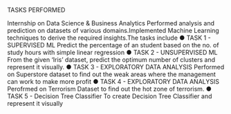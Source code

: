 TASKS PERFORMED

Internship on Data Science & Business Analytics
Performed analysis and prediction on datasets of various domains.Implemented Machine Learning techniques to derive the required insights.The tasks include
● TASK 1 - SUPERVISED ML
    Predict the percentage of an student based on the no. of study hours with simple linear regression 
● TASK 2 - UNSUPERVISED ML
    From the given ‘Iris’ dataset, predict the optimum number of clusters and represent it visually.
● TASK 3 - EXPLORATORY DATA ANALYSIS
    Performed on Superstore dataset to find out the weak areas where the management can work to make         more profit 
● TASK 4 - EXPLORATORY DATA ANALYSIS
    Perofrmed on Terrorism Dataset to find out the hot zone of terrorism.
● TASK 5 - Decision Tree Classifier 
    To create Decision Tree Classifier and represent it visually
